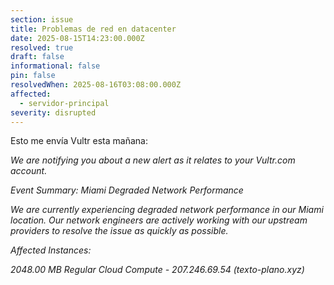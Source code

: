 ```yaml
---
section: issue
title: Problemas de red en datacenter
date: 2025-08-15T14:23:00.000Z
resolved: true
draft: false
informational: false
pin: false
resolvedWhen: 2025-08-16T03:08:00.000Z
affected:
  - servidor-principal
severity: disrupted
---
```

Esto me envía Vultr esta mañana:



*We are notifying you about a new alert as it relates to your Vultr.com account.*

*Event Summary: Miami Degraded Network Performance*

*We are currently experiencing degraded network performance in our Miami location. Our network engineers are actively working with our upstream providers to resolve the issue as quickly as possible.*

*Affected Instances:*

*2048.00 MB Regular Cloud Compute - 207.246.69.54 (texto-plano.xyz)*